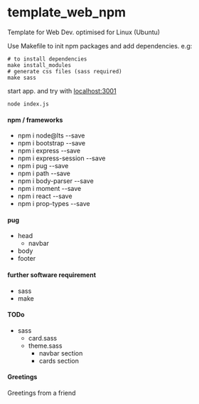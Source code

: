 # template_web_npm
Template for Web Dev. optimised for Linux (Ubuntu)

Use Makefile to init npm packages and add dependencies.
e.g: 
```make
# to install dependencies
make install_modules
# generate css files (sass required)
make sass
```

start app. and try with [localhost:3001](http://localhost:3001/)
```command
node index.js
```



#### npm / frameworks
* npm i node@lts --save
* npm i bootstrap --save
* npm i express --save
* npm i express-session --save
* npm i pug --save
* npm i path --save
* npm i body-parser --save
* npm i moment --save
* npm i react --save
* npm i prop-types --save
  
#### pug
* head
  * navbar
* body
* footer

#### further software requirement
* sass
* make

#### TODo
* sass
  * card.sass
  * theme.sass
    * navbar section
    * cards section

#### Greetings
Greetings from a friend
